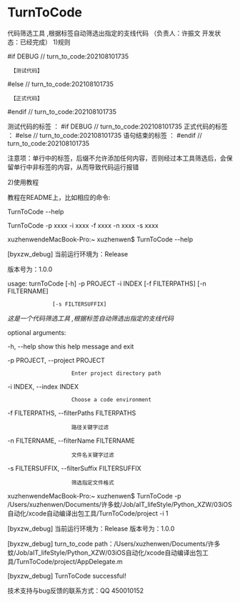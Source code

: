 # TurnToCode


代码筛选工具 ,根据标签自动筛选出指定的支线代码         （负责人：许振文       开发状态：已经完成）
1)规则



 #if DEBUG // turn_to_code:202108101735

     【测试代码】

 #else // turn_to_code:202108101735

     【正式代码】

 #endif // turn_to_code:202108101735



测试代码的标签 ： #if DEBUG // turn_to_code:202108101735
正式代码的标签 ： #else // turn_to_code:202108101735
语句结束的标签 ： #endif // turn_to_code:202108101735

注意项：单行中的标签，后缀不允许添加任何内容，否则经过本工具筛选后，会保留单行中非标签的内容，从而导致代码运行报错





2)使用教程

教程在README上，比如相应的命令:

TurnToCode --help

TurnToCode -p xxxx -i xxxx -f xxxx -n xxxx -s xxxx



xuzhenwendeMacBook-Pro:~ xuzhenwen$ TurnToCode --help

[byxzw_debug] 当前运行环境为：Release

版本号为：1.0.0

usage: turnToCode [-h] -p PROJECT -i INDEX [-f FILTERPATHS] [-n FILTERNAME]

                  [-s FILTERSUFFIX]



*这是一个代码筛选工具 ,根据标签自动筛选出指定的支线代码*



optional arguments:

  -h, --help            show this help message and exit

  -p PROJECT, --project PROJECT

                        Enter project directory path

  -i INDEX, --index INDEX

                        Choose a code environment

  -f FILTERPATHS, --filterPaths FILTERPATHS

                        路径关键字过滤

  -n FILTERNAME, --filterName FILTERNAME

                        文件名关键字过滤

  -s FILTERSUFFIX, --filterSuffix FILTERSUFFIX

                        筛选指定文件格式



xuzhenwendeMacBook-Pro:~ xuzhenwen$ TurnToCode -p /Users/xuzhenwen/Documents/许多蚊/Job/aIT_lifeStyle/Python_XZW/03iOS自动化/xcode自动编译出包工具/TurnToCode/project -i 1

[byxzw_debug] 当前运行环境为：Release
版本号为：1.0.0

[byxzw_debug] turn_to_code path：/Users/xuzhenwen/Documents/许多蚊/Job/aIT_lifeStyle/Python_XZW/03iOS自动化/xcode自动编译出包工具/TurnToCode/project/AppDelegate.m

[byxzw_debug] TurnToCode successful!



技术支持与bug反馈的联系方式：QQ 450010152




